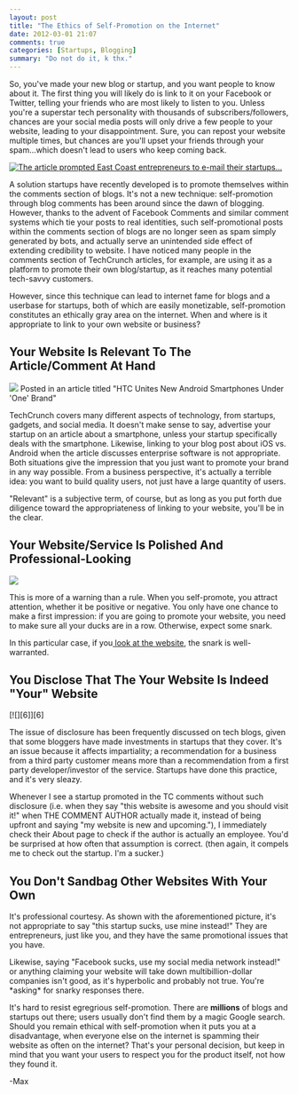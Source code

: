 ```yaml
---
layout: post
title: "The Ethics of Self-Promotion on the Internet"
date: 2012-03-01 21:07
comments: true
categories: [Startups, Blogging]
summary: "Do not do it, k thx."
---
```


So, you've made your new blog or startup, and you want people to know about it. The first thing you will likely do is link to it on your Facebook or Twitter, telling your friends who are most likely to listen to you. Unless you're a superstar tech personality with thousands of subscribers/followers, chances are your social media posts will only drive a few people to your website, leading to your disappointment. Sure, you can repost your website multiple times, but chances are you'll upset your friends through your spam...which doesn't lead to users who keep coming back.

[![The article prompted East Coast entrepreneurs to *e-mail* their startups...][2]][2]

A solution startups have recently developed is to promote themselves within the comments section of blogs. It's not a new technique: self-promotion through blog comments has been around since the dawn of blogging. However, thanks to the advent of Facebook Comments and similar comment systems which tie your posts to real identities, such self-promotional posts within the comments section of blogs are no longer seen as spam simply generated by bots, and actually serve an unintended side effect of extending credibility to website. I have noticed many people in the comments section of TechCrunch articles, for example, are using it as a platform to promote their own blog/startup, as it reaches many potential tech-savvy customers.

However, since this technique can lead to internet fame for blogs and a userbase for startups, both of which are easily monetizable, self-promotion constitutes an ethically gray area on the internet. When and where is it appropriate to link to your own website or business?

<!-- more -->

## Your Website Is Relevant To The Article/Comment At Hand

[![][3]][3]
Posted in an article titled "HTC Unites New Android Smartphones Under 'One' Brand"

TechCrunch covers many different aspects of technology, from startups, gadgets, and social media. It doesn't make sense to say, advertise your startup on an article about a smartphone, unless your startup specifically deals with the smartphone. Likewise, linking to your blog post about iOS vs. Android when the article discusses enterprise software is not appropriate. Both situations give the impression that you just want to promote your brand in any way possible. From a business perspective, it's actually a terrible idea: you want to build quality users, not just have a large quantity of users.

"Relevant" is a subjective term, of course, but as long as you put forth due diligence toward the appropriateness of linking to your website, you'll be in the clear.

## Your Website/Service Is Polished And Professional-Looking

[![][4]][4]

This is more of a warning than a rule. When you self-promote, you attract attention, whether it be positive or negative. You only have one chance to make a first impression: if you are going to promote your website, you need to make sure all your ducks are in a row. Otherwise, expect some snark.

In this particular case, if you[ look at the website][4], the snark is well-warranted.

## You Disclose That The Your Website Is Indeed "Your" Website

[![][6]][6]

The issue of disclosure has been frequently discussed on tech blogs, given that some bloggers have made investments in startups that they cover. It's an issue because it affects impartiality; a recommendation for a business from a third party customer means more than a recommendation from a first party developer/investor of the service. Startups have done this practice, and it's very sleazy.

Whenever I see a startup promoted in the TC comments without such disclosure (i.e. when they say "this website is awesome and you should visit it!" when THE COMMENT AUTHOR actually made it,  instead of being upfront and saying "my website is new and upcoming."), I immediately check their About page to check if the author is actually an employee. You'd be surprised at how often that assumption is correct. (then again, it compels me to check out the startup. I'm a sucker.)

## You Don't Sandbag Other Websites With Your Own

It's professional courtesy. As shown with the aforementioned picture, it's not appropriate to say "this startup sucks, use mine instead!" They are entrepreneurs, just like you, and they have the same promotional issues that you have.

Likewise, saying "Facebook sucks, use my social media network instead!" or anything claiming your website will take down multibillion-dollar companies isn't good, as it's hyperbolic and probably not true. You're \*asking\* for snarky responses there.

It's hard to resist egregrious self-promotion. There are **millions** of blogs and startups out there; users usually don't find them by a magic Google search. Should you remain ethical with self-promotion when it puts you at a disadvantage, when everyone else on the internet is spamming their website as often on the internet? That's your personal decision, but keep in mind that you want your users to respect you for the product itself, not how they found it.

-Max

 [1]: http://techcrunch.com/2012/02/28/whats-happenin-youse-east-coast-staaht-ups-we-want-to-hear-from-you/
 [2]: http://i1.wp.com/minimaxir.com/wp-content/uploads/2012/03/self6.png
 [3]: http://i1.wp.com/minimaxir.com/wp-content/uploads/2012/03/self1.png
 [4]: http://i.imgur.com/EtevP.png
 [5]: http://i1.wp.com/minimaxir.com/wp-content/uploads/2012/03/self7.png  